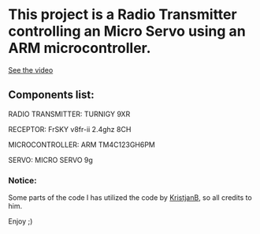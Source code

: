 # This project is a Radio Transmitter controlling an Micro Servo using an ARM microcontroller.

[See the video](https://youtu.be/VkAuPCRvnNI)

## Components list:

RADIO TRANSMITTER: TURNIGY 9XR

RECEPTOR: FrSKY v8fr-ii 2.4ghz 8CH 

MICROCONTROLLER: ARM TM4C123GH6PM

SERVO: MICRO SERVO 9g


### Notice:
Some parts of the code I has utilized the code by [KristjanB](https://github.com/KristjanB/DIY-Quadcopter-Flight-Controller/blob/master/LICENSE), so all credits to him.

Enjoy ;)

